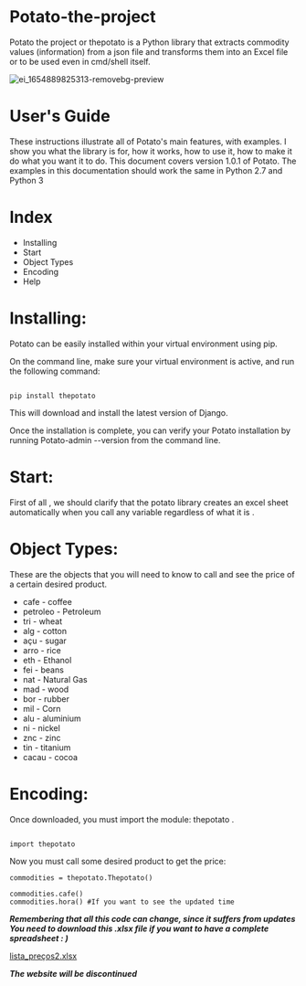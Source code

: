 # Potato-the-project
Potato the project or thepotato is a Python library that extracts commodity values ​​(information) from a json file and transforms them into an Excel file or to be used even in cmd/shell itself.

![ei_1654889825313-removebg-preview](https://user-images.githubusercontent.com/76263577/173142391-2a471818-28df-4d1b-af16-5f710f6fce7b.png)

# User's Guide  
These instructions illustrate all of Potato's main features, with examples. I show you what the library is for, how it works, how to use it, how to make it do what you want it to do. This document covers version 1.0.1 of Potato. The examples in this documentation should work the same in Python 2.7 and Python 3

# Index
- Installing  
- Start  
- Object Types  
- Encoding  
- Help  

# Installing:  
Potato can be easily installed within your virtual environment using pip.

On the command line, make sure your virtual environment is active, and run the following command:
```

pip install thepotato
```
This will download and install the latest version of Django.

Once the installation is complete, you can verify your Potato installation by running Potato-admin --version from the command line.

# Start:  
First of all , we should clarify that the potato library creates an excel sheet automatically when you call any variable regardless of what it is .

# Object Types:  
These are the objects that you will need to know to call and see the price of a certain desired product.

- cafe - coffee  
- petroleo - Petroleum  
- tri - wheat  
- alg - cotton  
- açu - sugar  
- arro - rice  
- eth - Ethanol  
- fei - beans  
- nat - Natural Gas  
- mad - wood  
- bor - rubber  
- mil - Corn
- alu - aluminium
- ni - nickel
- znc - zinc
- tin - titanium
- cacau - cocoa

# Encoding:
Once downloaded, you must import the module: thepotato .
```

import thepotato
```
Now you must call some desired product to get the price:
```
commodities = thepotato.Thepotato()

commodities.cafe()
commodities.hora() #If you want to see the updated time
```
***Remembering that all this code can change, since it suffers from updates***   
***You need to download this .xlsx file if you want to have a complete spreadsheet : )***  

[lista_preços2.xlsx](https://github.com/dcgo15/Potato-the-project/files/8885809/lista_precos2.xlsx)

***The website will be discontinued***
